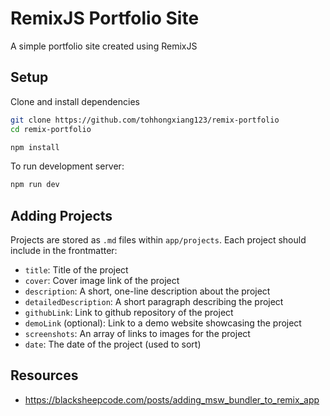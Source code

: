 # RemixJS Portfolio Site

A simple portfolio site created using RemixJS

## Setup

Clone and install dependencies

```sh
git clone https://github.com/tohhongxiang123/remix-portfolio
cd remix-portfolio

npm install
```

To run development server:

```sh
npm run dev
```

## Adding Projects

Projects are stored as `.md` files within `app/projects`. Each project should include in the frontmatter:
- `title`: Title of the project
- `cover`: Cover image link of the project
- `description`: A short, one-line description about the project
- `detailedDescription`: A short paragraph describing the project
- `githubLink`: Link to github repository of the project 
- `demoLink` (optional): Link to a demo website showcasing the project
- `screenshots`: An array of links to images for the project
- `date`: The date of the project (used to sort)

## Resources

- https://blacksheepcode.com/posts/adding_msw_bundler_to_remix_app